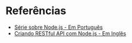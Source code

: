 # Referências

  - [Série sobre Node.js - Em Português](https://www.youtube.com/playlist?list=PLQCmSnNFVYnTFo60Bt972f8HA4Td7WKwq)
  - [Criando RESTful API com Node.js - Em Inglês](https://www.youtube.com/watch?v=0oXYLzuucwE&list=PL55RiY5tL51q4D-B63KBnygU6opNPFk_q)
